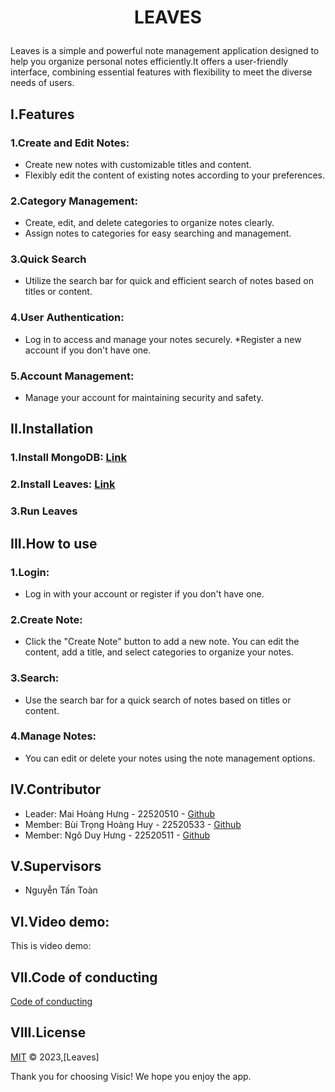 <div id="Top"></div>

# <p align="center"> LEAVES</p>
Leaves is a simple and powerful note management application designed to help you organize personal notes efficiently.It offers a user-friendly interface, combining essential features with flexibility to meet the diverse needs of users.



## I.Features
### 1.Create and Edit Notes: 
* Create new notes with customizable titles and content.
* Flexibly edit the content of existing notes according to your preferences.
### 2.Category Management:
* Create, edit, and delete categories to organize notes clearly.
* Assign notes to categories for easy searching and management.
### 3.Quick Search
* Utilize the search bar for quick and efficient search of notes based on titles or content.
### 4.User Authentication:
* Log in to access and manage your notes securely.
*Register a new account if you don't have one.
### 5.Account Management:
* Manage your account for maintaining security and safety.
## II.Installation
### 1.Install MongoDB: [Link](https://www.mongodb.com/try/download/community)
### 2.Install Leaves: [Link](https://drive.google.com/drive/folders/1RUWJhM2mHd4e0UYsyAVGJwh3b_N-h-Ul)
### 3.Run Leaves
## III.How to use
### 1.Login: 
* Log in with your account or register if you don't have one.
### 2.Create Note:
* Click the "Create Note" button to add a new note. You can edit the content, add a title, and select categories to organize your notes.
### 3.Search:
* Use the search bar for a quick search of notes based on titles or content.
### 4.Manage Notes:
* You can edit or delete your notes using the note management options.
## IV.Contributor
- Leader: Mai Hoàng Hưng - 22520510 - [Github](https://github.com/HungMaiHoang)
- Member: Bùi Trọng Hoàng Huy - 22520533 - [Github](https://github.com/BuiTrongHoangHuy)
- Member: Ngô Duy Hưng - 22520511 - [Github](https://github.com/NgoDuyHung2305)
## V.Supervisors
- Nguyễn Tấn Toàn
## VI.Video demo:
This is video demo:
## VII.Code of conducting
[Code of conducting](https://github.com/HungMaiHoang/IT008-NotetakingApp/blob/main/Code%20of%20conducting)

## VIII.License
[MIT](https://github.com/HungMaiHoang/IT008-NotetakingApp/blob/main/LICENSE) © 2023,[Leaves]

Thank you for choosing Visic! We hope you enjoy the app.

